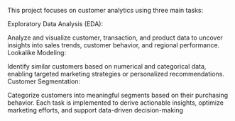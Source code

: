 This project focuses on customer analytics using three main tasks:

Exploratory Data Analysis (EDA):

Analyze and visualize customer, transaction, and product data to uncover insights into sales trends, customer behavior, and regional performance.
Lookalike Modeling:

Identify similar customers based on numerical and categorical data, enabling targeted marketing strategies or personalized recommendations.
Customer Segmentation:

Categorize customers into meaningful segments based on their purchasing behavior.
Each task is implemented to derive actionable insights, optimize marketing efforts, and support data-driven decision-making
